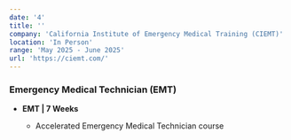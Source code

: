 ```yaml
---
date: '4'
title: ''
company: 'California Institute of Emergency Medical Training (CIEMT)'
location: 'In Person'
range: 'May 2025 - June 2025'
url: 'https://ciemt.com/'
---
```


### Emergency Medical Technician (EMT)

- <b>EMT | 7 Weeks</b>

  - Accelerated Emergency Medical Technician course
